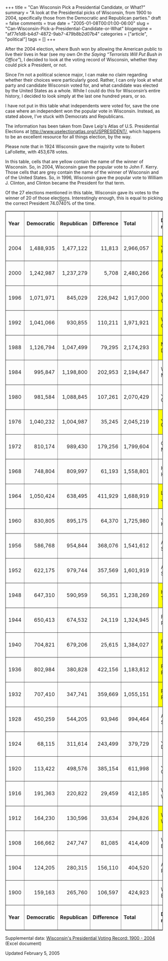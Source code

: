 +++
title = "Can Wisconsin Pick a Presidential Candidate, or What?"
summary = "A look at the Presidential picks of Wisconsin, from 1900 to 2004, specifically those from the Democratic and Republican parties."
draft = false
comments = true
date = "2005-01-08T00:01:00-06:00"
slug = "Can-Wisconsin-Pick-a-Presidential-Candidate-or-What"
blogengine = "af77e1d8-b4d7-4872-9ab7-479b8b2d07b4"
categories = ["article", "political"]
tags = []
+++

<p>
After the 2004 election, where Bush won by allowing the American public to live their lives in fear (see my own <em>On the Saying &ldquo;Terrorists Will Put Bush in Office&rdquo;</em>), I decided to look at the voting record of Wisconsin, whether they could pick a President, or not.
</p>
<!--more-->
<p>
Since I&rsquo;m not a political science major, I can make no claim regarding whether their choices were particularly good. Rather, I can only look at what party and candidate Wisconsin voted for, and what candidate was elected by the United States as a whole. While I could do this for Wisconsin&rsquo;s entire history, I decided to look simply at the last one hundred years, or so.<!--adsense-->
</p>
<p>
I have not put in this table what independents were voted for, save the one case where an independent won the popular vote in Wisconsin. Instead, as stated above, I&rsquo;ve stuck with Democrats and Republicans.
</p>
<p>
The information has been taken from Dave Leip&#39;s Atlas of U.S. Presidential Elections at <a rel="nofollow" href="http://www.uselectionatlas.org/USPRESIDENT/" onclick="window.open(this.href);return false;">http://www.uselectionatlas.org/USPRESIDENT/</a>, which happens to be an excellent resource for all things election, by the way.
</p>
<p>
Please note that in 1924 Wisconsin gave the majority vote to Robert LaFollette, with 453,678 votes.
</p>
<p>
In this table, cells that are yellow contain the name of the winner of Wisconsin. So, in 2004, Wisconsin gave the popular vote to John F. Kerry. Those cells that are grey contain the name of the winner of Wisconsin and of the United States. So, in 1996, Wisconsin gave the popular vote to William J. Clinton, and Clinton became the President for that term.
</p>
<p>
Of the 27 elections mentioned in this table, Wisconsin gave its votes to the winner of 20 of those elections. Interestingly enough, this is equal to picking the correct President 74.0<span style="text-decoration: overline">740</span>% of the time.
</p>
<table border="1" cellspacing="0" cellpadding="3" align="center" summary="Presidents from 1900 to the present, along with Wisconsin's choice." style="width: 100%">
	<tbody>
		<tr>
			<td>
			<p>
			<strong>Year</strong>
			</p>
			</td>
			<td>
			<p>
			<strong>Democratic</strong>
			</p>
			</td>
			<td>
			<p>
			<strong>Republican</strong>
			</p>
			</td>
			<td>
			<p>
			<strong>Difference</strong>
			</p>
			</td>
			<td>
			<p>
			<strong>Total</strong>
			</p>
			</td>
			<td width="50">
			<p>
			&nbsp;
			</p>
			</td>
			<td>
			<p>
			<strong>Democrat&#39;s name</strong>
			</p>
			</td>
			<td>
			<p>
			<strong>Republican&#39;s name</strong>
			</p>
			</td>
			<td>
			<p>
			<strong>Winner (Country)</strong>
			</p>
			</td>
		</tr>
		<tr>
			<td>
			<p align="right">
			2004
			</p>
			</td>
			<td>
			<p align="right">
			1,488,935
			</p>
			</td>
			<td>
			<p align="right">
			1,477,122
			</p>
			</td>
			<td>
			<p align="right">
			11,813
			</p>
			</td>
			<td>
			<p align="right">
			2,966,057
			</p>
			</td>
			<td>
			<p>
			&nbsp;
			</p>
			</td>
			<td style="background-color: #ffff00">
			<p>
			John F. Kerry
			</p>
			</td>
			<td>
			<p>
			George W. Bush
			</p>
			</td>
			<td>
			<p>
			George W. Bush
			</p>
			</td>
		</tr>
		<tr>
			<td>
			<p align="right">
			2000
			</p>
			</td>
			<td>
			<p align="right">
			1,242,987
			</p>
			</td>
			<td>
			<p align="right">
			1,237,279
			</p>
			</td>
			<td>
			<p align="right">
			5,708
			</p>
			</td>
			<td>
			<p align="right">
			2,480,266
			</p>
			</td>
			<td>
			<p>
			&nbsp;
			</p>
			</td>
			<td style="background-color: #ffff00">
			<p>
			Albert A. Gore
			</p>
			</td>
			<td>
			<p>
			George W. Bush
			</p>
			</td>
			<td>
			<p>
			George W. Bush
			</p>
			</td>
		</tr>
		<tr>
			<td>
			<p align="right">
			1996
			</p>
			</td>
			<td>
			<p align="right">
			1,071,971
			</p>
			</td>
			<td>
			<p align="right">
			845,029
			</p>
			</td>
			<td>
			<p align="right">
			226,942
			</p>
			</td>
			<td>
			<p align="right">
			1,917,000
			</p>
			</td>
			<td>
			<p>
			&nbsp;
			</p>
			</td>
			<td style="background-color: #ffff00">
			<p>
			William J. Clinton
			</p>
			</td>
			<td>
			<p>
			Robert J. Dole
			</p>
			</td>
			<td style="background-color: #cccccc">
			<p>
			William J. Clinton
			</p>
			</td>
		</tr>
		<tr>
			<td>
			<p align="right">
			1992
			</p>
			</td>
			<td>
			<p align="right">
			1,041,066
			</p>
			</td>
			<td>
			<p align="right">
			930,855
			</p>
			</td>
			<td>
			<p align="right">
			110,211
			</p>
			</td>
			<td>
			<p align="right">
			1,971,921
			</p>
			</td>
			<td>
			<p>
			&nbsp;
			</p>
			</td>
			<td style="background-color: #ffff00">
			<p>
			William J. Clinton
			</p>
			</td>
			<td>
			<p>
			George H. Bush
			</p>
			</td>
			<td style="background-color: #cccccc">
			<p>
			William J. Clinton
			</p>
			</td>
		</tr>
		<tr>
			<td>
			<p align="right">
			1988
			</p>
			</td>
			<td>
			<p align="right">
			1,126,794
			</p>
			</td>
			<td>
			<p align="right">
			1,047,499
			</p>
			</td>
			<td>
			<p align="right">
			79,295
			</p>
			</td>
			<td>
			<p align="right">
			2,174,293
			</p>
			</td>
			<td>
			<p>
			&nbsp;
			</p>
			</td>
			<td style="background-color: #ffff00">
			<p>
			Michael S. Dukakis
			</p>
			</td>
			<td>
			<p>
			George H. Bush
			</p>
			</td>
			<td>
			<p>
			George H. Bush
			</p>
			</td>
		</tr>
		<tr>
			<td>
			<p align="right">
			1984
			</p>
			</td>
			<td>
			<p align="right">
			995,847
			</p>
			</td>
			<td>
			<p align="right">
			1,198,800
			</p>
			</td>
			<td>
			<p align="right">
			202,953
			</p>
			</td>
			<td>
			<p align="right">
			2,194,647
			</p>
			</td>
			<td>
			<p>
			&nbsp;
			</p>
			</td>
			<td>
			<p>
			Walter F. Mondale
			</p>
			</td>
			<td style="background-color: #ffff00">
			<p>
			Ronald Reagan
			</p>
			</td>
			<td style="background-color: #cccccc">
			<p>
			Ronald Reagan
			</p>
			</td>
		</tr>
		<tr>
			<td>
			<p align="right">
			1980
			</p>
			</td>
			<td>
			<p align="right">
			981,584
			</p>
			</td>
			<td>
			<p align="right">
			1,088,845
			</p>
			</td>
			<td>
			<p align="right">
			107,261
			</p>
			</td>
			<td>
			<p align="right">
			2,070,429
			</p>
			</td>
			<td>
			<p>
			&nbsp;
			</p>
			</td>
			<td>
			<p>
			Jimmy Carter
			</p>
			</td>
			<td style="background-color: #ffff00">
			<p>
			Ronald Reagan
			</p>
			</td>
			<td style="background-color: #cccccc">
			<p>
			Ronald Reagan
			</p>
			</td>
		</tr>
		<tr>
			<td>
			<p align="right">
			1976
			</p>
			</td>
			<td>
			<p align="right">
			1,040,232
			</p>
			</td>
			<td>
			<p align="right">
			1,004,987
			</p>
			</td>
			<td>
			<p align="right">
			35,245
			</p>
			</td>
			<td>
			<p align="right">
			2,045,219
			</p>
			</td>
			<td>
			<p>
			&nbsp;
			</p>
			</td>
			<td style="background-color: #ffff00">
			<p>
			Jimmy Carter
			</p>
			</td>
			<td>
			<p>
			Gerald R. Ford
			</p>
			</td>
			<td style="background-color: #cccccc">
			<p>
			Jimmy Carter
			</p>
			</td>
		</tr>
		<tr>
			<td>
			<p align="right">
			1972
			</p>
			</td>
			<td>
			<p align="right">
			810,174
			</p>
			</td>
			<td>
			<p align="right">
			989,430
			</p>
			</td>
			<td>
			<p align="right">
			179,256
			</p>
			</td>
			<td>
			<p align="right">
			1,799,604
			</p>
			</td>
			<td>
			<p>
			&nbsp;
			</p>
			</td>
			<td>
			<p>
			George McGovern
			</p>
			</td>
			<td style="background-color: #ffff00">
			<p>
			Richard M. Nixon
			</p>
			</td>
			<td style="background-color: #cccccc">
			<p>
			Richard M. Nixon
			</p>
			</td>
		</tr>
		<tr>
			<td>
			<p align="right">
			1968
			</p>
			</td>
			<td>
			<p align="right">
			748,804
			</p>
			</td>
			<td>
			<p align="right">
			809,997
			</p>
			</td>
			<td>
			<p align="right">
			61,193
			</p>
			</td>
			<td>
			<p align="right">
			1,558,801
			</p>
			</td>
			<td>
			<p>
			&nbsp;
			</p>
			</td>
			<td>
			<p>
			Hubert H. Humphrey
			</p>
			</td>
			<td style="background-color: #ffff00">
			<p>
			Richard M. Nixon
			</p>
			</td>
			<td style="background-color: #cccccc">
			<p>
			Richard M. Nixon
			</p>
			</td>
		</tr>
		<tr>
			<td>
			<p align="right">
			1964
			</p>
			</td>
			<td>
			<p align="right">
			1,050,424
			</p>
			</td>
			<td>
			<p align="right">
			638,495
			</p>
			</td>
			<td>
			<p align="right">
			411,929
			</p>
			</td>
			<td>
			<p align="right">
			1,688,919
			</p>
			</td>
			<td>
			<p>
			&nbsp;
			</p>
			</td>
			<td style="background-color: #ffff00">
			<p>
			Lyndom B. Johnson
			</p>
			</td>
			<td>
			<p>
			Barry M. Goldwater
			</p>
			</td>
			<td style="background-color: #cccccc">
			<p>
			Lyndom B. Johnson
			</p>
			</td>
		</tr>
		<tr>
			<td>
			<p align="right">
			1960
			</p>
			</td>
			<td>
			<p align="right">
			830,805
			</p>
			</td>
			<td>
			<p align="right">
			895,175
			</p>
			</td>
			<td>
			<p align="right">
			64,370
			</p>
			</td>
			<td>
			<p align="right">
			1,725,980
			</p>
			</td>
			<td>
			<p>
			&nbsp;
			</p>
			</td>
			<td>
			<p>
			John F. Kennedy
			</p>
			</td>
			<td style="background-color: #ffff00">
			<p>
			Richard M. Nixon
			</p>
			</td>
			<td>
			<p>
			John F. Kennedy
			</p>
			</td>
		</tr>
		<tr>
			<td>
			<p align="right">
			1956
			</p>
			</td>
			<td>
			<p align="right">
			586,768
			</p>
			</td>
			<td>
			<p align="right">
			954,844
			</p>
			</td>
			<td>
			<p align="right">
			368,076
			</p>
			</td>
			<td>
			<p align="right">
			1,541,612
			</p>
			</td>
			<td>
			<p>
			&nbsp;
			</p>
			</td>
			<td>
			<p>
			Adlai E. Stevenson
			</p>
			</td>
			<td style="background-color: #ffff00">
			<p>
			Dwight D. Eisenhower
			</p>
			</td>
			<td style="background-color: #cccccc">
			<p>
			Dwight D. Eisenhower
			</p>
			</td>
		</tr>
		<tr>
			<td>
			<p align="right">
			1952
			</p>
			</td>
			<td>
			<p align="right">
			622,175
			</p>
			</td>
			<td>
			<p align="right">
			979,744
			</p>
			</td>
			<td>
			<p align="right">
			357,569
			</p>
			</td>
			<td>
			<p align="right">
			1,601,919
			</p>
			</td>
			<td>
			<p>
			&nbsp;
			</p>
			</td>
			<td>
			<p>
			Adlai E. Stevenson
			</p>
			</td>
			<td style="background-color: #ffff00">
			<p>
			Dwight D. Eisenhower
			</p>
			</td>
			<td style="background-color: #cccccc">
			<p>
			Dwight D. Eisenhower
			</p>
			</td>
		</tr>
		<tr>
			<td>
			<p align="right">
			1948
			</p>
			</td>
			<td>
			<p align="right">
			647,310
			</p>
			</td>
			<td>
			<p align="right">
			590,959
			</p>
			</td>
			<td>
			<p align="right">
			56,351
			</p>
			</td>
			<td>
			<p align="right">
			1,238,269
			</p>
			</td>
			<td>
			<p>
			&nbsp;
			</p>
			</td>
			<td style="background-color: #ffff00">
			<p>
			Harry S. Truman
			</p>
			</td>
			<td>
			<p>
			Thomas E. Dewey
			</p>
			</td>
			<td style="background-color: #cccccc">
			<p>
			Harry S. Truman
			</p>
			</td>
		</tr>
		<tr>
			<td>
			<p align="right">
			1944
			</p>
			</td>
			<td>
			<p align="right">
			650,413
			</p>
			</td>
			<td>
			<p align="right">
			674,532
			</p>
			</td>
			<td>
			<p align="right">
			24,119
			</p>
			</td>
			<td>
			<p align="right">
			1,324,945
			</p>
			</td>
			<td>
			<p>
			&nbsp;
			</p>
			</td>
			<td>
			<p>
			Franklin D. Roosevelt
			</p>
			</td>
			<td style="background-color: #ffff00">
			<p>
			Thomas E. Dewey
			</p>
			</td>
			<td>
			<p>
			Franklin D. Roosevelt
			</p>
			</td>
		</tr>
		<tr>
			<td>
			<p align="right">
			1940
			</p>
			</td>
			<td>
			<p align="right">
			704,821
			</p>
			</td>
			<td>
			<p align="right">
			679,206
			</p>
			</td>
			<td>
			<p align="right">
			25,615
			</p>
			</td>
			<td>
			<p align="right">
			1,384,027
			</p>
			</td>
			<td>
			<p>
			&nbsp;
			</p>
			</td>
			<td style="background-color: #ffff00">
			<p>
			Franklin D. Roosevelt
			</p>
			</td>
			<td>
			<p>
			Wendell L. Willkie
			</p>
			</td>
			<td style="background-color: #cccccc">
			<p>
			Franklin D. Roosevelt
			</p>
			</td>
		</tr>
		<tr>
			<td>
			<p align="right">
			1936
			</p>
			</td>
			<td>
			<p align="right">
			802,984
			</p>
			</td>
			<td>
			<p align="right">
			380,828
			</p>
			</td>
			<td>
			<p align="right">
			422,156
			</p>
			</td>
			<td>
			<p align="right">
			1,183,812
			</p>
			</td>
			<td>
			<p>
			&nbsp;
			</p>
			</td>
			<td style="background-color: #ffff00">
			<p>
			Franklin D. Roosevelt
			</p>
			</td>
			<td>
			<p>
			Alfred M. Landon
			</p>
			</td>
			<td style="background-color: #cccccc">
			<p>
			Franklin D. Roosevelt
			</p>
			</td>
		</tr>
		<tr>
			<td>
			<p align="right">
			1932
			</p>
			</td>
			<td>
			<p align="right">
			707,410
			</p>
			</td>
			<td>
			<p align="right">
			347,741
			</p>
			</td>
			<td>
			<p align="right">
			359,669
			</p>
			</td>
			<td>
			<p align="right">
			1,055,151
			</p>
			</td>
			<td>
			<p>
			&nbsp;
			</p>
			</td>
			<td style="background-color: #ffff00">
			<p>
			Franklin D. Roosevelt
			</p>
			</td>
			<td>
			<p>
			Herbert Hoover
			</p>
			</td>
			<td style="background-color: #cccccc">
			<p>
			Franklin D. Roosevelt
			</p>
			</td>
		</tr>
		<tr>
			<td>
			<p align="right">
			1928
			</p>
			</td>
			<td>
			<p align="right">
			450,259
			</p>
			</td>
			<td>
			<p align="right">
			544,205
			</p>
			</td>
			<td>
			<p align="right">
			93,946
			</p>
			</td>
			<td>
			<p align="right">
			994,464
			</p>
			</td>
			<td>
			<p>
			&nbsp;
			</p>
			</td>
			<td>
			<p>
			Alfred E. Smith
			</p>
			</td>
			<td style="background-color: #ffff00">
			<p>
			Herbert Hoover
			</p>
			</td>
			<td style="background-color: #cccccc">
			<p>
			Herbert Hoover
			</p>
			</td>
		</tr>
		<tr>
			<td>
			<p align="right">
			1924
			</p>
			</td>
			<td>
			<p align="right">
			68,115
			</p>
			</td>
			<td>
			<p align="right">
			311,614
			</p>
			</td>
			<td>
			<p align="right">
			243,499
			</p>
			</td>
			<td>
			<p align="right">
			379,729
			</p>
			</td>
			<td>
			<p>
			&nbsp;
			</p>
			</td>
			<td>
			<p>
			John W. Davis
			</p>
			</td>
			<td>
			<p>
			Calvin Coolidge
			</p>
			</td>
			<td>
			<p>
			Calvin Coolidge
			</p>
			</td>
		</tr>
		<tr>
			<td>
			<p align="right">
			1920
			</p>
			</td>
			<td>
			<p align="right">
			113,422
			</p>
			</td>
			<td>
			<p align="right">
			498,576
			</p>
			</td>
			<td>
			<p align="right">
			385,154
			</p>
			</td>
			<td>
			<p align="right">
			611,998
			</p>
			</td>
			<td>
			<p>
			&nbsp;
			</p>
			</td>
			<td>
			<p>
			James M. Cox
			</p>
			</td>
			<td style="background-color: #ffff00">
			<p>
			Warren Harding
			</p>
			</td>
			<td style="background-color: #cccccc">
			<p>
			Warren Harding
			</p>
			</td>
		</tr>
		<tr>
			<td>
			<p align="right">
			1916
			</p>
			</td>
			<td>
			<p align="right">
			191,363
			</p>
			</td>
			<td>
			<p align="right">
			220,822
			</p>
			</td>
			<td>
			<p align="right">
			29,459
			</p>
			</td>
			<td>
			<p align="right">
			412,185
			</p>
			</td>
			<td>
			<p>
			&nbsp;
			</p>
			</td>
			<td>
			<p>
			Woodrow Wilson
			</p>
			</td>
			<td style="background-color: #ffff00">
			<p>
			Charles E. Hughes
			</p>
			</td>
			<td>
			<p>
			Woodrow Wilson
			</p>
			</td>
		</tr>
		<tr>
			<td>
			<p align="right">
			1912
			</p>
			</td>
			<td>
			<p align="right">
			164,230
			</p>
			</td>
			<td>
			<p align="right">
			130,596
			</p>
			</td>
			<td>
			<p align="right">
			33,634
			</p>
			</td>
			<td>
			<p align="right">
			294,826
			</p>
			</td>
			<td>
			<p>
			&nbsp;
			</p>
			</td>
			<td style="background-color: #ffff00">
			<p>
			Woodrow Wilson
			</p>
			</td>
			<td>
			<p>
			William H. Taft
			</p>
			</td>
			<td style="background-color: #cccccc">
			<p>
			Woodrow Wilson
			</p>
			</td>
		</tr>
		<tr>
			<td>
			<p align="right">
			1908
			</p>
			</td>
			<td>
			<p align="right">
			166,662
			</p>
			</td>
			<td>
			<p align="right">
			247,747
			</p>
			</td>
			<td>
			<p align="right">
			81,085
			</p>
			</td>
			<td>
			<p align="right">
			414,409
			</p>
			</td>
			<td>
			<p>
			&nbsp;
			</p>
			</td>
			<td>
			<p>
			William J. Bryan
			</p>
			</td>
			<td style="background-color: #ffff00">
			<p>
			William H. Taft
			</p>
			</td>
			<td style="background-color: #cccccc">
			<p>
			William H. Taft
			</p>
			</td>
		</tr>
		<tr>
			<td>
			<p align="right">
			1904
			</p>
			</td>
			<td>
			<p align="right">
			124,205
			</p>
			</td>
			<td>
			<p align="right">
			280,315
			</p>
			</td>
			<td>
			<p align="right">
			156,110
			</p>
			</td>
			<td>
			<p align="right">
			404,520
			</p>
			</td>
			<td>
			<p>
			&nbsp;
			</p>
			</td>
			<td>
			<p>
			Alton B. Parker
			</p>
			</td>
			<td style="background-color: #ffff00">
			<p>
			Theodore Roosevelt
			</p>
			</td>
			<td style="background-color: #cccccc">
			<p>
			Theodore Roosevelt
			</p>
			</td>
		</tr>
		<tr>
			<td>
			<p align="right">
			1900
			</p>
			</td>
			<td>
			<p align="right">
			159,163
			</p>
			</td>
			<td>
			<p align="right">
			265,760
			</p>
			</td>
			<td>
			<p align="right">
			106,597
			</p>
			</td>
			<td>
			<p align="right">
			424,923
			</p>
			</td>
			<td>
			<p>
			&nbsp;
			</p>
			</td>
			<td>
			<p>
			William J. Bryan
			</p>
			</td>
			<td style="background-color: #ffff00">
			<p>
			William McKinley
			</p>
			</td>
			<td style="background-color: #cccccc">
			<p>
			William McKinley
			</p>
			</td>
		</tr>
		<tr>
			<td>
			<p>
			<strong>Year</strong>
			</p>
			</td>
			<td>
			<p>
			<strong>Democratic</strong>
			</p>
			</td>
			<td>
			<p>
			<strong>Republican</strong>
			</p>
			</td>
			<td>
			<p>
			<strong>Difference</strong>
			</p>
			</td>
			<td>
			<p>
			<strong>Total</strong>
			</p>
			</td>
			<td>
			<p>
			&nbsp;
			</p>
			</td>
			<td>
			<p>
			<strong>Democrat&#39;s name</strong>
			</p>
			</td>
			<td>
			<p>
			<strong>Republican&#39;s name</strong>
			</p>
			</td>
			<td>
			<p>
			<strong>Winner (Country)</strong>
			</p>
			</td>
		</tr>
	</tbody>
</table>
<p>
Supplemental data: <a rel="attachment" href="/files/2006/08/wipresidentelect.xls" title="Wisconsin's Presidential Voting Record: 1900 - 2004">Wisconsin&#39;s Presidential Voting Record: 1900 - 2004</a> (Excel document)
</p>
<p>
Updated February 5, 2005
</p>

